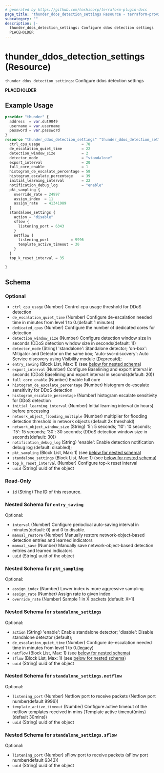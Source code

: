 ```yaml
---
# generated by https://github.com/hashicorp/terraform-plugin-docs
page_title: "thunder_ddos_detection_settings Resource - terraform-provider-thunder"
subcategory: ""
description: |-
  thunder_ddos_detection_settings: Configure ddos detection settings
  PLACEHOLDER
---
```


# thunder_ddos_detection_settings (Resource)

`thunder_ddos_detection_settings`: Configure ddos detection settings

__PLACEHOLDER__

## Example Usage

```terraform
provider "thunder" {
  address  = var.dut9049
  username = var.username
  password = var.password
}
resource "thunder_ddos_detection_settings" "thunder_ddos_detection_settings" {
  ctrl_cpu_usage                   = 78
  de_escalation_quiet_time         = 22
  detection_window_size            = 2
  detector_mode                    = "standalone"
  export_interval                  = 20
  full_core_enable                 = 1
  histogram_de_escalate_percentage = 58
  histogram_escalate_percentage    = 39
  initial_learning_interval        = 22
  notification_debug_log           = "enable"
  pkt_sampling {
    override_rate = 24997
    assign_index  = 11
    assign_rate   = 41341989
  }
  standalone_settings {
    action = "disable"
    sflow {
      listening_port = 6343
    }
    netflow {
      listening_port          = 9996
      template_active_timeout = 30
    }
  }
  top_k_reset_interval = 35

}
```

<!-- schema generated by tfplugindocs -->
## Schema

### Optional

- `ctrl_cpu_usage` (Number) Control cpu usage threshold for DDoS detection
- `de_escalation_quiet_time` (Number) Configure de-escalation needed time in minutes from level 1 to 0.(default 1 minutes)
- `dedicated_cpus` (Number) Configure the number of dedicated cores for detection
- `detection_window_size` (Number) Configure detection window size in seconds (DDoS detection window size in seconds(default: 1))
- `detector_mode` (String) 'standalone': Standalone detector; 'on-box': Mitigator and Detector on the same box; 'auto-svc-discovery': Auto Service discovery using Visibility module (Deprecatd);
- `entry_saving` (Block List, Max: 1) (see [below for nested schema](#nestedblock--entry_saving))
- `export_interval` (Number) Configure Baselining and export interval in seconds (DDoS Baselining and export interval in seconds(default: 20))
- `full_core_enable` (Number) Enable full core
- `histogram_de_escalate_percentage` (Number) histogram de-escalate sensitivity for DDoS detection
- `histogram_escalate_percentage` (Number) histogram escalate sensitivity for DDoS detection
- `initial_learning_interval` (Number) Initial learning interval (in hours) before processing
- `network_object_flooding_multiple` (Number) multiplier for flooding detection threshold in network objects (default 2x threshold)
- `network_object_window_size` (String) '5': 5 seconds; '10': 10 seconds; '15': 15 seconds; '30': 30 seconds;  (DDoS detection window size in seconds(default: 30))
- `notification_debug_log` (String) 'enable': Enable detection notification debug log (default: disabled);
- `pkt_sampling` (Block List, Max: 1) (see [below for nested schema](#nestedblock--pkt_sampling))
- `standalone_settings` (Block List, Max: 1) (see [below for nested schema](#nestedblock--standalone_settings))
- `top_k_reset_interval` (Number) Configure top-k reset interval
- `uuid` (String) uuid of the object

### Read-Only

- `id` (String) The ID of this resource.

<a id="nestedblock--entry_saving"></a>
### Nested Schema for `entry_saving`

Optional:

- `interval` (Number) Configure periodical auto-saving interval in minutes(default: 0) and 0 to disable.
- `manual_restore` (Number) Manually restore network-object-based detection entries and learned indicators
- `manual_save` (Number) Manually save network-object-based detection entries and learned indicators
- `uuid` (String) uuid of the object


<a id="nestedblock--pkt_sampling"></a>
### Nested Schema for `pkt_sampling`

Optional:

- `assign_index` (Number) Lower index is more aggressive sampling
- `assign_rate` (Number) Assign rate to given index
- `override_rate` (Number) Sample 1 in X packets (default: X=1)


<a id="nestedblock--standalone_settings"></a>
### Nested Schema for `standalone_settings`

Optional:

- `action` (String) 'enable': Enable standalone detector; 'disable': Disable standalone detector (default);
- `de_escalation_quiet_time` (Number) Configure de-escalation needed time in minutes from level 1 to 0.(legacy)
- `netflow` (Block List, Max: 1) (see [below for nested schema](#nestedblock--standalone_settings--netflow))
- `sflow` (Block List, Max: 1) (see [below for nested schema](#nestedblock--standalone_settings--sflow))
- `uuid` (String) uuid of the object

<a id="nestedblock--standalone_settings--netflow"></a>
### Nested Schema for `standalone_settings.netflow`

Optional:

- `listening_port` (Number) Netflow port to receive packets (Netflow port number(default 9996))
- `template_active_timeout` (Number) Configure active timeout of the netflow templates received in mins (Template active timeout(mins)(default 30mins))
- `uuid` (String) uuid of the object


<a id="nestedblock--standalone_settings--sflow"></a>
### Nested Schema for `standalone_settings.sflow`

Optional:

- `listening_port` (Number) sFlow port to receive packets (sFlow port number(default 6343))
- `uuid` (String) uuid of the object


